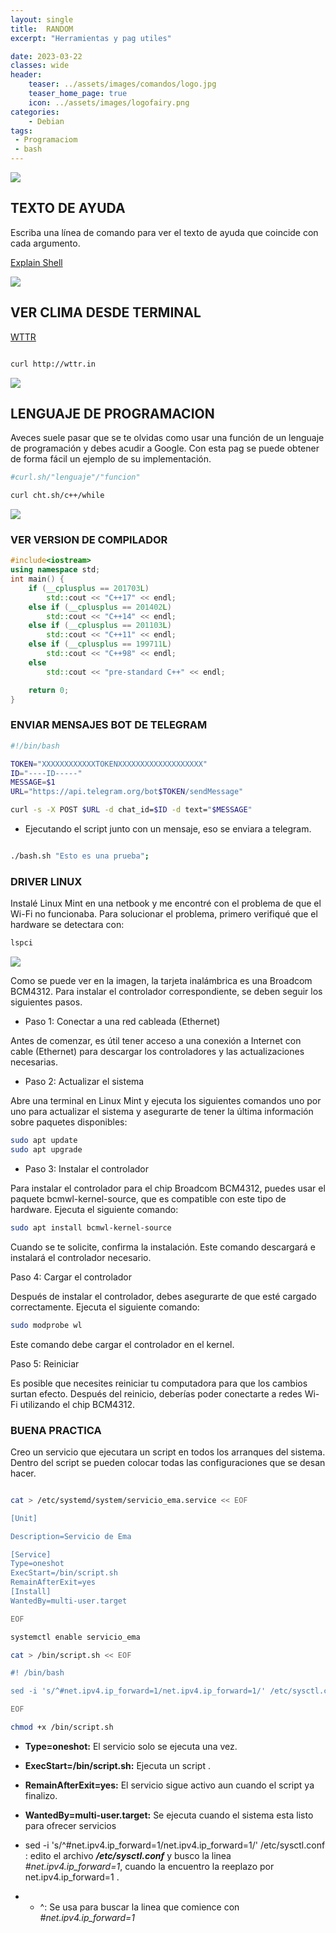 ```yaml
---
layout: single
title:  RANDOM
excerpt: "Herramientas y pag utiles"

date: 2023-03-22
classes: wide
header:
    teaser: ../assets/images/comandos/logo.jpg
    teaser_home_page: true
    icon: ../assets/images/logofairy.png
categories:
    - Debian
tags:  
 - Programaciom
 - bash
---
```


![](../assets/images/comandos/logo.jpg)

## TEXTO DE AYUDA 

Escriba una línea de comando para ver el texto de ayuda que coincide con cada argumento. 


[Explain Shell](https://explainshell.com/)

![](../assets/images/comandos/comandos.png)

## VER CLIMA DESDE TERMINAL 

[WTTR](http://wttr.in)

```bash

curl http://wttr.in

```
![](../assets/images/comandos/wttr.png)

## LENGUAJE DE PROGRAMACION

Aveces suele pasar que se te olvidas como usar una función de un lenguaje de programación y debes acudir a Google. Con esta pag se puede obtener de forma fácil un ejemplo de su implementación.


```bash
#curl.sh/"lenguaje"/"funcion"

curl cht.sh/c++/while

```
![](../assets/images/comandos/cht.png)

### VER VERSION DE COMPILADOR 

```c++
#include<iostream>
using namespace std;
int main() {
    if (__cplusplus == 201703L)
        std::cout << "C++17" << endl;
    else if (__cplusplus == 201402L)
        std::cout << "C++14" << endl;
    else if (__cplusplus == 201103L)
        std::cout << "C++11" << endl;
    else if (__cplusplus == 199711L)
        std::cout << "C++98" << endl;
    else
        std::cout << "pre-standard C++" << endl;

    return 0;
}
```

### ENVIAR MENSAJES BOT DE TELEGRAM
```bash
#!/bin/bash

TOKEN="XXXXXXXXXXXXTOKENXXXXXXXXXXXXXXXXXXX"
ID="----ID-----"
MESSAGE=$1
URL="https://api.telegram.org/bot$TOKEN/sendMessage"

curl -s -X POST $URL -d chat_id=$ID -d text="$MESSAGE"


```

* Ejecutando el script junto con un mensaje, eso se enviara a telegram.

```bash

./bash.sh "Esto es una prueba";

```

### DRIVER LINUX

Instalé Linux Mint en una netbook y me encontré con el problema de que el Wi-Fi no funcionaba. Para solucionar el problema, primero verifiqué que el hardware se detectara con:

```bash 
lspci

```

![](../assets/images/comandos/lspci-hugo.png)

Como se puede ver en la imagen, la tarjeta inalámbrica es una Broadcom BCM4312. Para instalar el controlador correspondiente, se deben seguir los siguientes pasos.

- Paso 1: Conectar a una red cableada (Ethernet)

Antes de comenzar, es útil tener acceso a una conexión a Internet con cable (Ethernet) para descargar los controladores y las actualizaciones necesarias.

- Paso 2: Actualizar el sistema

Abre una terminal en Linux Mint y ejecuta los siguientes comandos uno por uno para actualizar el sistema y asegurarte de tener la última información sobre paquetes disponibles:

```bash
sudo apt update
sudo apt upgrade
```
- Paso 3: Instalar el controlador

Para instalar el controlador para el chip Broadcom BCM4312, puedes usar el paquete bcmwl-kernel-source, que es compatible con este tipo de hardware. Ejecuta el siguiente comando:


```bash
sudo apt install bcmwl-kernel-source

```
Cuando se te solicite, confirma la instalación. Este comando descargará e instalará el controlador necesario.

Paso 4: Cargar el controlador

Después de instalar el controlador, debes asegurarte de que esté cargado correctamente. Ejecuta el siguiente comando:

```bash
sudo modprobe wl

```
Este comando debe cargar el controlador en el kernel.

Paso 5: Reiniciar

Es posible que necesites reiniciar tu computadora para que los cambios surtan efecto. Después del reinicio, deberías poder conectarte a redes Wi-Fi utilizando el chip BCM4312.



### BUENA PRACTICA

Creo un servicio que ejecutara un script en todos los arranques del sistema.
Dentro del script se pueden colocar todas las configuraciones que se desan hacer.
```bash 

cat > /etc/systemd/system/servicio_ema.service << EOF

[Unit]

Description=Servicio de Ema 

[Service]
Type=oneshot
ExecStart=/bin/script.sh
RemainAfterExit=yes
[Install]
WantedBy=multi-user.target

EOF

systemctl enable servicio_ema 

cat > /bin/script.sh << EOF 

#! /bin/bash 

sed -i 's/^#net.ipv4.ip_forward=1/net.ipv4.ip_forward=1/' /etc/sysctl.conf

EOF

chmod +x /bin/script.sh

```


- **Type=oneshot:** El servicio solo se ejecuta una vez. 
- **ExecStart=/bin/script.sh:** Ejecuta un script .
- **RemainAfterExit=yes:** El servicio sigue activo aun cuando el script ya finalizo.
- **WantedBy=multi-user.target:** Se ejecuta cuando el sistema esta listo para ofrecer servicios


- sed -i 's/^#net.ipv4.ip_forward=1/net.ipv4.ip_forward=1/' /etc/sysctl.conf : edito el archivo **_/etc/sysctl.conf_** y busco la linea _#net.ipv4.ip_forward=1_, cuando la encuentro la reeplazo por net.ipv4.ip_forward=1 . 
- - ^: Se usa para buscar la linea que comience con _#net.ipv4.ip_forward=1_


